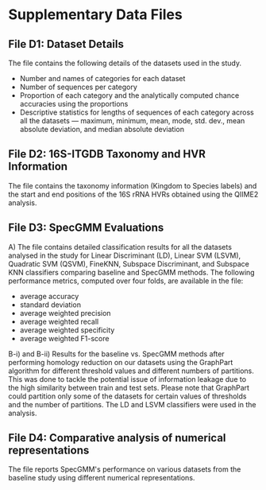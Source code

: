 # Supplementary Data Files

## File D1: Dataset Details

The file contains the following details of the datasets used in the study.

- Number and names of categories for each dataset
- Number of sequences per category
- Proportion of each category and the analytically computed chance accuracies using the proportions
- Descriptive statistics for lengths of sequences of each category across all the datasets — maximum, minimum, mean, mode, std. dev., mean absolute deviation, and median absolute deviation

## File D2: 16S-ITGDB Taxonomy and HVR Information

The file contains the taxonomy information (Kingdom to Species labels) and the start and end positions of the 16S rRNA HVRs
obtained using the QIIME2 analysis.

## File D3: SpecGMM Evaluations

A) The file contains detailed classification results for all the datasets analysed in the study for Linear Discriminant (LD), Linear SVM (LSVM), Quadratic SVM (QSVM), FineKNN, Subspace Discriminant, and Subspace KNN classifiers comparing baseline and SpecGMM methods. The following performance metrics, computed over four folds, are available in the file:

- average accuracy
- standard deviation
- average weighted precision
- average weighted recall
- average weighted specificity
- average weighted F1-score

B-i) and B-ii) Results for the baseline vs. SpecGMM methods after performing homology reduction on our datasets using the GraphPart algorithm for different threshold values and different numbers of partitions. This was done to tackle the potential issue of information leakage due to the high similarity between train and test sets. Please note that GraphPart could partition only some of the datasets for certain values of thresholds and the number of partitions. The LD and LSVM classifiers were used in the analysis.

## File D4: Comparative analysis of numerical representations

The file reports SpecGMM's performance on various datasets from the baseline study using different numerical representations.
